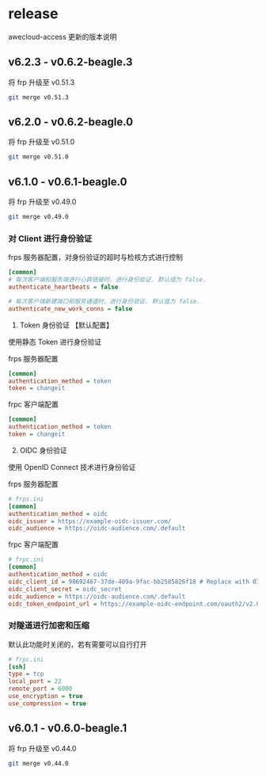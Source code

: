 # release

awecloud-access 更新的版本说明

## v6.2.3 - v0.6.2-beagle.3

将 frp 升级至 v0.51.3

```bash
git merge v0.51.3
```

## v6.2.0 - v0.6.2-beagle.0

将 frp 升级至 v0.51.0

```bash
git merge v0.51.0
```

## v6.1.0 - v0.6.1-beagle.0

将 frp 升级至 v0.49.0

```bash
git merge v0.49.0
```

### 对 Client 进行身份验证

frps 服务器配置，对身份验证的超时与检核方式进行控制

```ini
[common]
# 每次客户端和服务端进行心跳链接时，进行身份验证. 默认值为 false.
authenticate_heartbeats = false

# 每次客户端新建端口和服务通道时，进行身份验证. 默认值为 false.
authenticate_new_work_conns = false
```

1. Token 身份验证 【默认配置】

使用静态 Token 进行身份验证

frps 服务器配置

```ini
[common]
authentication_method = token
token = changeit
```

frpc 客户端配置

```ini
[common]
authentication_method = token
token = changeit
```

2. OIDC 身份验证

使用 OpenID Connect 技术进行身份验证

frps 服务器配置

```ini
# frps.ini
[common]
authentication_method = oidc
oidc_issuer = https://example-oidc-issuer.com/
oidc_audience = https://oidc-audience.com/.default
```

frpc 客户端配置

```ini
# frpc.ini
[common]
authentication_method = oidc
oidc_client_id = 98692467-37de-409a-9fac-bb2585826f18 # Replace with OIDC client ID
oidc_client_secret = oidc_secret
oidc_audience = https://oidc-audience.com/.default
oidc_token_endpoint_url = https://example-oidc-endpoint.com/oauth2/v2.0/token
```

### 对隧道进行加密和压缩

默认此功能时关闭的，若有需要可以自行打开

```ini
# frpc.ini
[ssh]
type = tcp
local_port = 22
remote_port = 6000
use_encryption = true
use_compression = true
```

## v6.0.1 - v0.6.0-beagle.1

将 frp 升级至 v0.44.0

```bash
git merge v0.44.0
```
